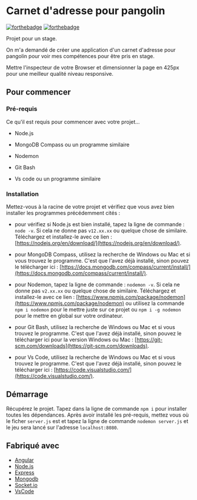 

# Carnet d'adresse pour pangolin
[![forthebadge](https://forthebadge.com/images/badges/built-by-developers.svg)](https://forthebadge.com) [![forthebadge](https://forthebadge.com/images/badges/made-with-javascript.svg)](https://forthebadge.com) 

Projet pour un stage.

On m'a demandé de créer une application d'un carnet d'adresse pour pangolin pour voir mes compétences pour être pris en stage.

Mettre l'inspecteur de votre Browser et dimensionner la page en 425px pour une meilleur qualité niveau responsive.

## Pour commencer

### Pré-requis

Ce qu'il est requis pour commencer avec votre projet...

- Node.js

- MongoDB Compass ou un programme similaire

- Nodemon

- Git Bash

- Vs code ou un programme similaire

### Installation

Mettez-vous à la racine de votre projet et vérifiez que vous avez bien installer les programmes précédemment cités :
- pour vérifiez si Node.js est bien installé, tapez la ligne de commande : ``node -v``. 
Si cela ne donne pas ``v12.xx.xx`` ou quelque chose de similaire. Téléchargez et installez-le avec ce lien : [https://nodejs.org/en/download/](https://nodejs.org/en/download/).

- pour MongoDB Compass, utilisez la recherche de Windows ou Mac et si vous trouvez le programme. C'est que l'avez déjà installé, sinon pouvez le télécharger ici : [https://docs.mongodb.com/compass/current/install/](https://docs.mongodb.com/compass/current/install/).

- pour Nodemon, tapez la ligne de commande : ``nodemon -v``.
Si cela ne donne pas ``v2.xx.xx`` ou quelque chose de similaire. Téléchargez et installez-le avec ce lien : 
[https://www.npmjs.com/package/nodemon](https://www.npmjs.com/package/nodemon) ou utilisez la commande ``npm i nodemon`` pour le mettre juste sur ce projet ou ``npm i -g nodemon`` pour le mettre en global sur votre ordinateur.

- pour Git Bash, utilisez la recherche de Windows ou Mac et si vous trouvez le programme. C'est que l'avez déjà installé, sinon pouvez le télécharger ici pour la version Windows ou Mac : [https://git-scm.com/downloads](https://git-scm.com/downloads).

- pour Vs Code, utilisez la recherche de Windows ou Mac et si vous trouvez le programme. C'est que l'avez déjà installé, sinon pouvez le télécharger ici : [https://code.visualstudio.com/](https://code.visualstudio.com/).

## Démarrage

Récupérez le projet.
Tapez dans la ligne de commande ``npm i`` pour installer toutes les dépendances.
Après avoir installé les pré-requis, mettez vous où le ficher ``server.js`` est et tapez la ligne de commande ``nodemon server.js`` et le jeu sera lancé sur l'adresse ``localhost:8080``.

## Fabriqué avec
* [Angular](https://angular.io/)
* [Node.js](https://nodejs.org/en/)
* [Express](https://www.npmjs.com/package/express)
* [Mongodb](https://www.mongodb.com/fr)
* [Socket.io](https://socket.io/)
* [VsCode](https://code.visualstudio.com/)

